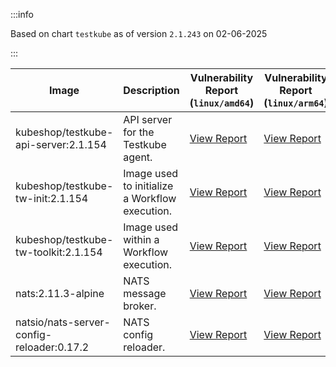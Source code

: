 :::info

Based on chart `testkube` as of version `2.1.243` on 02-06-2025

:::

| Image | Description | Vulnerability Report (`linux/amd64`) | Vulnerability Report (`linux/arm64`) | Docker Image |
|-------|-------------|----------------------------------------|----------------------------------------|--------------|
| kubeshop/testkube-api-server:2.1.154 | API server for the Testkube agent. | [View Report](./testkube-api-server-2.1.154_linux_amd64.md) | [View Report](./testkube-api-server-2.1.154_linux_arm64.md) | [View Image](https://hub.docker.com/layers/kubeshop/testkube-api-server/2.1.154/images/sha256-bbc6563d279d285e21ac06a408e3c54754ea0661d16ded6eb5793978e5e10aee?context=explore) |
| kubeshop/testkube-tw-init:2.1.154 | Image used to initialize a Workflow execution. | [View Report](./testkube-tw-init-2.1.154_linux_amd64.md) | [View Report](./testkube-tw-init-2.1.154_linux_arm64.md) | [View Image](https://hub.docker.com/layers/kubeshop/testkube-tw-init/2.1.154/images/sha256-04bacd6e084d94ede86b656173ee260e0eb137c036135a1b9dd53a26a284b716?context=explore) |
| kubeshop/testkube-tw-toolkit:2.1.154 | Image used within a Workflow execution. | [View Report](./testkube-tw-toolkit-2.1.154_linux_amd64.md) | [View Report](./testkube-tw-toolkit-2.1.154_linux_arm64.md) | [View Image](https://hub.docker.com/layers/kubeshop/testkube-tw-toolkit/2.1.154/images/sha256-d8156d4b6b00e747a068c857367760eaa824cee79e7251101f30103d1e677f86?context=explore) |
| nats:2.11.3-alpine | NATS message broker. | [View Report](./nats-2.11.3-alpine_linux_amd64.md) | [View Report](./nats-2.11.3-alpine_linux_arm64.md) | [View Image](https://hub.docker.com/layers/library/nats/2.11.3-alpine/images/sha256-f6be324fcee27f2a91178d74f77bb4ba3e5a9d2e72ba7d6871f45d14aadca40a?context=explore) |
| natsio/nats-server-config-reloader:0.17.2 | NATS config reloader. | [View Report](./nats-server-config-reloader-0.17.2_linux_amd64.md) | [View Report](./nats-server-config-reloader-0.17.2_linux_arm64.md) | [View Image](https://hub.docker.com/layers/natsio/nats-server-config-reloader/0.17.2/images/sha256-65f3b70ec5a100743844cc8b73989f12ea9ba360fdd23069b20bdbd2654d9b94?context=explore) |
